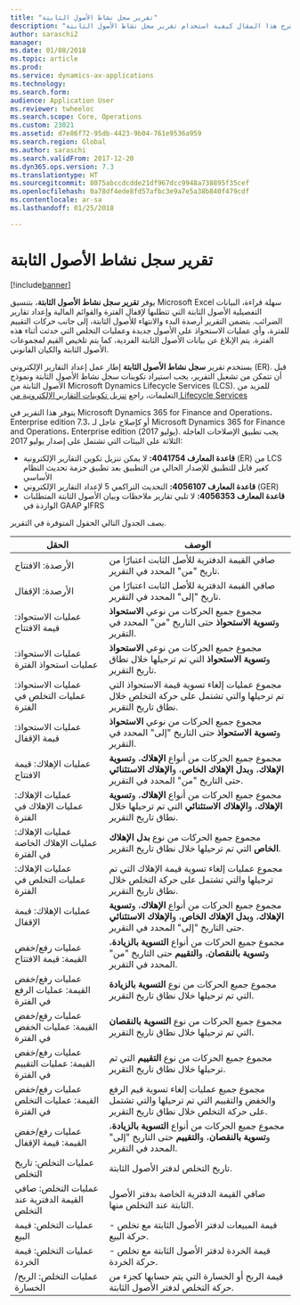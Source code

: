 ```yaml
---
title: "تقرير سجل نشاط الأصول الثابتة"
description: "يشرح هذا المقال كيفية استخدام تقرير سجل نشاط الأصول الثابتة‬."
author: saraschi2
manager: 
ms.date: 01/08/2018
ms.topic: article
ms.prod: 
ms.service: dynamics-ax-applications
ms.technology: 
ms.search.form: 
audience: Application User
ms.reviewer: twheeloc
ms.search.scope: Core, Operations
ms.custom: 23021
ms.assetid: d7e86f72-95db-4423-9b04-761e9536a959
ms.search.region: Global
ms.author: saraschi
ms.search.validFrom: 2017-12-20
ms.dyn365.ops.version: 7.3
ms.translationtype: HT
ms.sourcegitcommit: 8075abccdcdde21df967dcc9948a738895f35cef
ms.openlocfilehash: 0a78df4ede8fd57afbc3e9a7e5a38b840f479cdf
ms.contentlocale: ar-sa
ms.lasthandoff: 01/25/2018

---
```

# <a name="fixed-assets-roll-forward-report"></a>تقرير سجل نشاط الأصول الثابتة

[!include[banner](../includes/banner.md)]

يوفر **تقرير سجل نشاط الأصول الثابتة‬**، بتنسيق Microsoft Excel سهلة قراءة، البيانات التفصيلية الأصول الثابتة التي تتطلبها لإقفال الفترة والقوائم المالية وإعداد تقارير الضرائب. يتضمن التقرير أرصدة البدء والانتهاء للأصول الثابتة، إلى جانب حركات التقييم للفترة، وأي عمليات الاستحواذ على الأصول جديدة وعمليات التخلص التي حدثت أثناء هذه الفترة. يتم الإبلاغ عن بيانات الأصول الثابتة الفردية، كما يتم تلخيص القيم لمجموعات الأصول الثابتة والكيان القانوني.

يستخدم تقرير **سجل نشاط الأصول الثابتة‬** إطار عمل إعداد التقارير الإلكتروني (ER). قبل أن تتمكن من تشغيل التقرير، يجب استيراد تكوينات سجل نشاط الأصول الثابتة‬ ونموذج الأصول الثابتة من Microsoft Dynamics Lifecycle Services ‏(LCS). للمزيد من التعليمات، راجع [تنزيل تكوينات التقارير الإلكترونية من Lifecycle Services](https://docs.microsoft.com/en-us/dynamics365/unified-operations/dev-itpro/analytics/download-electronic-reporting-configuration-lcs)

يتوفر هذا التقرير في Microsoft Dynamics 365 for Finance and Operations،‏ Enterprise edition 7.3، أو كإصلاح عاجل لـ Microsoft Dynamics 365 for Finance and Operations،‏ Enterprise edition (يوليو 2017). يجب تطبيق الإصلاحات العاجلة الثلاثة على البيئات التي تشتمل على إصدار يوليو 2017:

- **قاعدة المعارف 4041754:** لا يمكن تنزيل تكوين التقارير الإلكترونية (ER) من LCS كغير قابل للتطبيق للإصدار الحالي من التطبيق بعد تطبيق حزمة تحديث النظام الأساسي
- **قاعدة المعارف 4056107:** التحديث التراكمي 5 لإعداد التقارير الإلكتروني (GER)
- **قاعدة المعارف 4056353:** لا تلبي تقارير ملاحظات وبيان الأصول الثابتة المتطلبات الواردة في GAAP وIFRS

يصف الجدول التالي الحقول المتوفرة في التقرير.‬

| الحقل                                       | الوصف |
|---------------------------------------------|-------------|
| الأرصدة: الافتتاح                           | صافي القيمة الدفترية للأصل الثابت اعتبارًا من تاريخ "من" المحدد في التقرير. |
| الأرصدة: الإقفال                           | صافي القيمة الدفترية للأصل الثابت اعتبارًا من تاريخ "إلى" المحدد في التقرير. |
| عمليات الاستحواذ: قيمة الافتتاح                 | مجموع جميع الحركات من نوعي **الاستحواذ** و**تسوية الاستحواذ‬** حتى التاريخ "من" المحدد في التقرير. |
| عمليات الاستحواذ: عمليات استحواذ الفترة           | مجموع جميع الحركات من نوعي **الاستحواذ** و**تسوية الاستحواذ‬** التي تم ترحيلها خلال نطاق تاريخ التقرير. |
| عمليات الاستحواذ: عمليات التخلص في الفترة              | مجموع عمليات إلغاء تسوية قيمة الاستحواذ التي تم ترحيلها والتي تشتمل على حركة التخلص خلال نطاق تاريخ التقرير. |
| عمليات الاستحواذ: قيمة الإقفال                 | مجموع جميع الحركات من نوعي **الاستحواذ** و**تسوية الاستحواذ‬** حتى التاريخ "إلى" المحدد في التقرير. |
| عمليات الإهلاك: قيمة الافتتاح                | مجموع جميع الحركات من أنواع **الإهلاك**، و**تسوية الإهلاك**، و**بدل الإهلاك الخاص**، و**الإهلاك الاستثنائي** حتى التاريخ "من" المحدد في التقرير. |
| عمليات الإهلاك: عمليات الإهلاك في الفترة         | مجموع جميع الحركات من أنواع **الإهلاك**، و**تسوية الإهلاك**، و**الإهلاك الاستثنائي** التي تم ترحيلها خلال نطاق تاريخ التقرير. |
| عمليات الإهلاك: عمليات الإهلاك الخاصة في الفترة | مجموع جميع الحركات من نوع **بدل الإهلاك الخاص** التي تم ترحيلها خلال نطاق تاريخ التقرير. |
| عمليات الإهلاك: عمليات التخلص في الفترة             | مجموع عمليات إلغاء تسوية قيمة الإهلاك التي تم ترحيلها والتي تشتمل على حركة التخلص خلال نطاق تاريخ التقرير. |
| عمليات الإهلاك: قيمة الإقفال                | مجموع جميع الحركات من أنواع **الإهلاك**، و**تسوية الإهلاك**، و**بدل الإهلاك الخاص**، و**الإهلاك الاستثنائي** حتى التاريخ "إلى" المحدد في التقرير. |
| عمليات رفع/خفض القيمة: قيمة الافتتاح        | مجموع جميع الحركات من أنواع **التسوية بالزيادة‬**، و**تسوية بالنقصان‬**، و**التقييم** حتى التاريخ "من" المحدد في التقرير. |
| عمليات رفع/خفض القيمة: عمليات الرفع في الفترة     | مجموع جميع الحركات من نوع **التسوية بالزيادة** التي تم ترحيلها خلال نطاق تاريخ التقرير. |
| عمليات رفع/خفض القيمة: عمليات الخفض في الفترة   | مجموع جميع الحركات من نوع **التسوية بالنقصان** التي تم ترحيلها خلال نطاق تاريخ التقرير. |
| عمليات رفع/خفض القيمة: عمليات التقييم في الفترة  | مجموع جميع الحركات من نوع **التقييم** التي تم ترحيلها خلال نطاق تاريخ التقرير. |
| عمليات رفع/خفض القيمة: عمليات التخلص في الفترة     | مجموع جميع عمليات إلغاء تسوية قيم الرفع والخفض والتقييم التي تم ترحيلها والتي تشتمل على حركة التخلص خلال نطاق تاريخ التقرير. |
| عمليات رفع/خفض القيمة: قيمة الإقفال        | مجموع جميع الحركات من أنواع **التسوية بالزيادة‬**، و**تسوية بالنقصان‬**، و**التقييم** حتى التاريخ "إلى" المحدد في التقرير. |
| عمليات التخلص: تاريخ التخلص                    | تاريخ التخلص لدفتر الأصول الثابتة. |
| عمليات التخلص: صافي القيمة الدفترية عند التخلص       | صافي القيمة الدفترية الخاصة بدفتر الأصول الثابتة عند التخلص منها. |
| عمليات التخلص: قيمة البيع                       | قيمة المبيعات لدفتر الأصول الثابتة مع تخلص - حركة البيع. |
| عمليات التخلص: قيمة الخردة                      | قيمة الخردة لدفتر الأصول الثابتة مع تخلص - حركة الخردة. |
| عمليات التخلص: الربح/الخسارة                      | قيمة الربح أو الخسارة التي يتم حسابها كجزء من حركة التخلص لدفتر الأصول الثابتة. |

